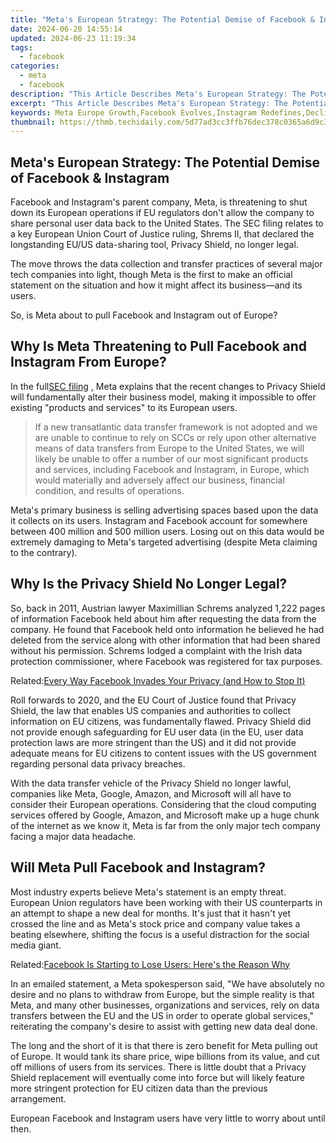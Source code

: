 ```yaml
---
title: "Meta's European Strategy: The Potential Demise of Facebook & Instagram"
date: 2024-06-20 14:55:14
updated: 2024-06-23 11:19:34
tags:
  - facebook
categories:
  - meta
  - facebook
description: "This Article Describes Meta's European Strategy: The Potential Demise of Facebook & Instagram"
excerpt: "This Article Describes Meta's European Strategy: The Potential Demise of Facebook & Instagram"
keywords: Meta Europe Growth,Facebook Evolves,Instagram Redefines,Decline in Social Media,Meta's Digital Strategy,European Meta Influence,Rethinking Meta Platforms
thumbnail: https://thmb.techidaily.com/5d77ad3cc3ffb76dec378c0365a6d9c3d6e615b3b95a196e8f26206ebb83676d.jpg
---
```


## Meta's European Strategy: The Potential Demise of Facebook & Instagram

 Facebook and Instagram's parent company, Meta, is threatening to shut down its European operations if EU regulators don't allow the company to share personal user data back to the United States. The SEC filing relates to a key European Union Court of Justice ruling, Shrems II, that declared the longstanding EU/US data-sharing tool, Privacy Shield, no longer legal.

 The move throws the data collection and transfer practices of several major tech companies into light, though Meta is the first to make an official statement on the situation and how it might affect its business—and its users.

So, is Meta about to pull Facebook and Instagram out of Europe?

## Why Is Meta Threatening to Pull Facebook and Instagram From Europe?

 In the full[SEC filing](https://d18rn0p25nwr6d.cloudfront.net/CIK-0001326801/14039b47-2e2f-4054-9dc5-71bcc7cf01ce.pdf) , Meta explains that the recent changes to Privacy Shield will fundamentally alter their business model, making it impossible to offer existing "products and services" to its European users.

> If a new transatlantic data transfer framework is not adopted and we are unable to continue to rely on SCCs or rely upon other alternative means of data transfers from Europe to the United States, we will likely be unable to offer a number of our most significant products and services, including Facebook and Instagram, in Europe, which would materially and adversely affect our business, financial condition, and results of operations.

 Meta's primary business is selling advertising spaces based upon the data it collects on its users. Instagram and Facebook account for somewhere between 400 million and 500 million users. Losing out on this data would be extremely damaging to Meta's targeted advertising (despite Meta claiming to the contrary).

## Why Is the Privacy Shield No Longer Legal?

 So, back in 2011, Austrian lawyer Maximillian Schrems analyzed 1,222 pages of information Facebook held about him after requesting the data from the company. He found that Facebook held onto information he believed he had deleted from the service along with other information that had been shared without his permission. Schrems lodged a complaint with the Irish data protection commissioner, where Facebook was registered for tax purposes.

 Related:[Every Way Facebook Invades Your Privacy (and How to Stop It)](https://www.makeuseof.com/ways-facebook-invades-privacy-stop/)

 Roll forwards to 2020, and the EU Court of Justice found that Privacy Shield, the law that enables US companies and authorities to collect information on EU citizens, was fundamentally flawed. Privacy Shield did not provide enough safeguarding for EU user data (in the EU, user data protection laws are more stringent than the US) and it did not provide adequate means for EU citizens to content issues with the US government regarding personal data privacy breaches.

 With the data transfer vehicle of the Privacy Shield no longer lawful, companies like Meta, Google, Amazon, and Microsoft will all have to consider their European operations. Considering that the cloud computing services offered by Google, Amazon, and Microsoft make up a huge chunk of the internet as we know it, Meta is far from the only major tech company facing a major data headache.

## Will Meta Pull Facebook and Instagram?

 Most industry experts believe Meta's statement is an empty threat. European Union regulators have been working with their US counterparts in an attempt to shape a new deal for months. It's just that it hasn't yet crossed the line and as Meta's stock price and company value takes a beating elsewhere, shifting the focus is a useful distraction for the social media giant.

 Related:[Facebook Is Starting to Lose Users: Here's the Reason Why](https://www.makeuseof.com/why-facebook-is-losing-users/)

 In an emailed statement, a Meta spokesperson said, "We have absolutely no desire and no plans to withdraw from Europe, but the simple reality is that Meta, and many other businesses, organizations and services, rely on data transfers between the EU and the US in order to operate global services," reiterating the company's desire to assist with getting new data deal done.

 The long and the short of it is that there is zero benefit for Meta pulling out of Europe. It would tank its share price, wipe billions from its value, and cut off millions of users from its services. There is little doubt that a Privacy Shield replacement will eventually come into force but will likely feature more stringent protection for EU citizen data than the previous arrangement.

 European Facebook and Instagram users have very little to worry about until then.


<ins class="adsbygoogle"
     style="display:block"
     data-ad-format="autorelaxed"
     data-ad-client="ca-pub-7571918770474297"
     data-ad-slot="1223367746"></ins>



<ins class="adsbygoogle"
     style="display:block"
     data-ad-client="ca-pub-7571918770474297"
     data-ad-slot="8358498916"
     data-ad-format="auto"
     data-full-width-responsive="true"></ins>
